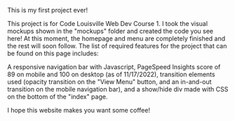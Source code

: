 This is my first project ever!

This project is for Code Louisville Web Dev Course 1. I took the visual mockups shown in the "mockups" folder and created the code you see here! At this moment, the homepage and menu are completely finished and the rest will soon follow. The list of required features for the project that can be found on this page includes:

A responsive navigation bar with Javascript, PageSpeed Insights score of 89 on mobile and 100 on desktop (as of 11/17/2022), transition elements used (opacity transition on the "View Menu" button, and an in-and-out transition on the mobile navigation bar), and a show/hide div made with CSS on the bottom of the "index" page.

I hope this website makes you want some coffee!
